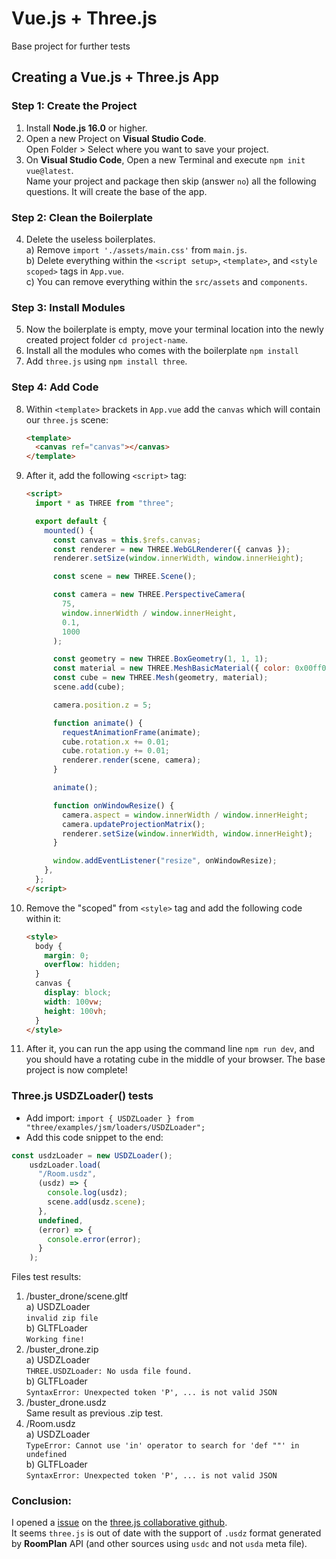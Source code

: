 # Vue.js + Three.js

Base project for further tests

## Creating a Vue.js + Three.js App

### Step 1: Create the Project

1. Install **Node.js 16.0** or higher.
2. Open a new Project on **Visual Studio Code**.  
   Open Folder > Select where you want to save your project.
3. On **Visual Studio Code**, Open a new Terminal and execute `npm init vue@latest`.  
   Name your project and package then skip (answer `no`) all the following questions. It will create the base of the app.

### Step 2: Clean the Boilerplate

4. Delete the useless boilerplates.  
   a) Remove `import './assets/main.css'` from `main.js`.  
   b) Delete everything within the `<script setup>`, `<template>`, and `<style scoped>` tags in `App.vue`.  
   c) You can remove everything within the `src/assets` and `components`.

### Step 3: Install Modules

5. Now the boilerplate is empty, move your terminal location into the newly created project folder `cd project-name`.
6. Install all the modules who comes with the boilerplate `npm install`
7. Add `three.js` using `npm install three`.

### Step 4: Add Code

8. Within `<template>` brackets in `App.vue` add the `canvas` which will contain our `three.js` scene:

   ```html
   <template>
     <canvas ref="canvas"></canvas>
   </template>
   ```

9. After it, add the following `<script>` tag:

   ```html
   <script>
     import * as THREE from "three";

     export default {
       mounted() {
         const canvas = this.$refs.canvas;
         const renderer = new THREE.WebGLRenderer({ canvas });
         renderer.setSize(window.innerWidth, window.innerHeight);

         const scene = new THREE.Scene();

         const camera = new THREE.PerspectiveCamera(
           75,
           window.innerWidth / window.innerHeight,
           0.1,
           1000
         );

         const geometry = new THREE.BoxGeometry(1, 1, 1);
         const material = new THREE.MeshBasicMaterial({ color: 0x00ff00 });
         const cube = new THREE.Mesh(geometry, material);
         scene.add(cube);

         camera.position.z = 5;

         function animate() {
           requestAnimationFrame(animate);
           cube.rotation.x += 0.01;
           cube.rotation.y += 0.01;
           renderer.render(scene, camera);
         }

         animate();

         function onWindowResize() {
           camera.aspect = window.innerWidth / window.innerHeight;
           camera.updateProjectionMatrix();
           renderer.setSize(window.innerWidth, window.innerHeight);
         }

         window.addEventListener("resize", onWindowResize);
       },
     };
   </script>
   ```

10. Remove the "scoped" from `<style>` tag and add the following code within it:

    ```html
    <style>
      body {
        margin: 0;
        overflow: hidden;
      }
      canvas {
        display: block;
        width: 100vw;
        height: 100vh;
      }
    </style>
    ```

11. After it, you can run the app using the command line `npm run dev`, and you should have a rotating cube in the middle of your browser. The base project is now complete!

### Three.js USDZLoader() tests

- Add import:
`import { USDZLoader } from "three/examples/jsm/loaders/USDZLoader";`
- Add this code snippet to the end:
```js
const usdzLoader = new USDZLoader();
    usdzLoader.load(
      "/Room.usdz",
      (usdz) => {
        console.log(usdz);
        scene.add(usdz.scene);
      },
      undefined,
      (error) => {
        console.error(error);
      }
    );
```
Files test results:
1. /buster_drone/scene.gltf  
   a) USDZLoader  
   `invalid zip file`  
   b) GLTFLoader  
   `Working fine!`  
2. /buster_drone.zip  
   a) USDZLoader  
   `THREE.USDZLoader: No usda file found.`  
   b) GLTFLoader  
   `SyntaxError: Unexpected token 'P', ... is not valid JSON`  
3. /buster_drone.usdz  
   Same result as previous .zip test.  
4. /Room.usdz  
   a) USDZLoader  
   `TypeError: Cannot use 'in' operator to search for 'def ""' in undefined`  
   b) GLTFLoader  
   `SyntaxError: Unexpected token 'P', ... is not valid JSON`  
   
### Conclusion:  
I opened a [issue](https://github.com/mrdoob/three.js/issues/25743) on the [three.js collaborative github](https://github.com/mrdoob/three.js).  
It seems `three.js` is out of date with the support of `.usdz` format generated by **RoomPlan** API (and other sources using `usdc` and not `usda` meta file).  
 
